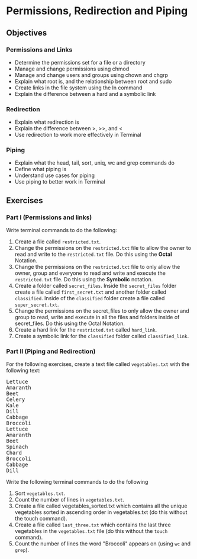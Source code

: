 # Permissions, Redirection and Piping

## Objectives

### Permissions and Links
- Determine the permissions set for a file or a directory
- Manage and change permissions using chmod
- Manage and change users and groups using chown and chgrp
- Explain what root is, and the relationship between root and sudo
- Create links in the file system using the ln command
- Explain the difference between a hard and a symbolic link

### Redirection
- Explain what redirection is
- Explain the difference between >, >>, and <
- Use redirection to work more effectively in Terminal

### Piping
- Explain what the head, tail, sort, uniq, wc and grep commands do
- Define what piping is
- Understand use cases for piping
- Use piping to better work in Terminal

## Exercises

<h3>Part I (Permissions and links)</h3>

<p>Write terminal commands to do the following:</p>

<ol>
<li>Create a file called <code>restricted.txt</code>.</li>
<li>Change the permissions on the <code>restricted.txt</code> file to allow the owner to read and write to the <code>restricted.txt</code> file. Do this using the <strong>Octal</strong> Notation.</li>
<li>Change the permissions on the <code>restricted.txt</code> file to only allow the owner, group and everyone to read and write and execute the <code>restricted.txt</code> file. Do this using the <strong>Symbolic</strong> notation.</li>
<li>Create a folder called <code>secret_files</code>. Inside the <code>secret_files</code> folder create a file called <code>first_secret.txt</code> and another folder called <code>classified</code>. Inside of the <code>classified</code> folder create a file called <code>super_secret.txt</code>. </li>
<li>Change the permissions on the secret_files to only allow the owner and group to read, write and execute in all the files and folders inside of secret_files. Do this using the Octal Notation.</li>
<li>Create a hard link for the <code>restricted.txt</code> called <code>hard_link</code>.</li>
<li>Create a symbolic link for the <code>classified</code> folder called <code>classified_link</code>.</li>
</ol>

<h3>Part II (Piping and Redirection)</h3>

<p>For the following exercises, create a text file called <code>vegetables.txt</code> with the following text:</p>
<div class="CodeRay">
  <div class="code"><pre>Lettuce
Amaranth
Beet
Celery
Kale
Dill
Cabbage
Broccoli
Lettuce
Amaranth
Beet
Spinach
Chard
Broccoli
Cabbage
Dill
</pre></div>
</div>

<p>Write the following terminal commands to do the following</p>

<ol>
<li>Sort <code>vegetables.txt</code>.</li>
<li>Count the number of lines in <code>vegetables.txt</code>.</li>
<li>Create a file called vegetables_sorted.txt which contains all the unique vegetables sorted in ascending order in vegetables.txt (do this without the touch command).</li>
<li>Create a file called <code>last_three.txt</code> which contains the last three vegetables in the <code>vegetables.txt</code> file (do this without the <code>touch</code> command).</li>
<li>Count the number of lines the word &quot;Broccoli&quot; appears on (using <code>wc</code> and <code>grep</code>).</li>
</ol>